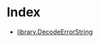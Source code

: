 # Index

<!-- START_INDEX -->
- [library.DecodeErrorString](./library.DecodeErrorString.md)

<!-- END_INDEX -->